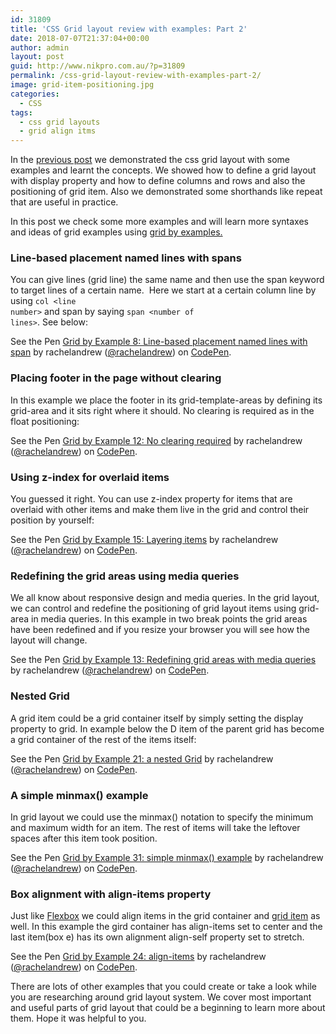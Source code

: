```yaml
---
id: 31809
title: 'CSS Grid layout review with examples: Part 2'
date: 2018-07-07T21:37:04+00:00
author: admin
layout: post
guid: http://www.nikpro.com.au/?p=31809
permalink: /css-grid-layout-review-with-examples-part-2/
image: grid-item-positioning.jpg
categories:
  - CSS
tags:
  - css grid layouts
  - grid align itms
---
```

In the [previous post](http://www.nikpro.com.au/css-grid-layout-review-with-examples-part-1/) we demonstrated the css grid layout with some  examples and learnt the concepts. We showed how to define a grid layout with display property and how to define columns and rows and also the positioning of grid item. Also we demonstrated some shorthands like repeat that are useful in practice.

In this post we check some more examples and will learn more syntaxes and ideas of grid examples using <a href="https://gridbyexample.com/examples/" target="_blank" rel="noopener noreferrer">grid by examples.</a>

### Line-based placement named lines with spans

You can give lines (grid line) the same name and then use the span keyword to target lines of a certain name.  Here we start at a certain column line by using <code class="highlighter-rouge">col &lt;line number&gt;</code> and span by saying <code class="highlighter-rouge">span &lt;number of lines&gt;</code>. See below:

<p class="codepen" data-height="265" data-theme-id="0" data-slug-hash="oXKgeQ" data-default-tab="css,result" data-user="rachelandrew" data-embed-version="2" data-pen-title="Grid by Example 8: Line-based placement named lines with span">
  See the Pen <a href="https://codepen.io/rachelandrew/pen/oXKgeQ/">Grid by Example 8: Line-based placement named lines with span</a> by rachelandrew (<a href="https://codepen.io/rachelandrew">@rachelandrew</a>) on <a href="https://codepen.io">CodePen</a>.
</p>



### Placing footer in the page without clearing

In this example we place the footer in its grid-template-areas by defining its grid-area and it sits right where it should. No clearing is required as in the float positioning:

<p class="codepen" data-height="265" data-theme-id="0" data-slug-hash="GJVgOV" data-default-tab="css,result" data-user="rachelandrew" data-embed-version="2" data-pen-title="Grid by Example 12: No clearing required">
  See the Pen <a href="https://codepen.io/rachelandrew/pen/GJVgOV/">Grid by Example 12: No clearing required</a> by rachelandrew (<a href="https://codepen.io/rachelandrew">@rachelandrew</a>) on <a href="https://codepen.io">CodePen</a>.
</p>



### Using z-index for overlaid items

You guessed it right. You can use z-index property for items that are overlaid with other items and make them live in the grid and control their position by yourself:

<p class="codepen" data-height="265" data-theme-id="0" data-slug-hash="KpOwQW" data-default-tab="css,result" data-user="rachelandrew" data-embed-version="2" data-pen-title="Grid by Example 15: Layering items">
  See the Pen <a href="https://codepen.io/rachelandrew/pen/KpOwQW/">Grid by Example 15: Layering items</a> by rachelandrew (<a href="https://codepen.io/rachelandrew">@rachelandrew</a>) on <a href="https://codepen.io">CodePen</a>.
</p>



### Redefining the grid areas using media queries

We all know about responsive design and media queries. In the grid layout, we can control and redefine the positioning of grid layout items using grid-area in media queries. In this example in two break points the grid areas have been redefined and if you resize your browser you will see how the layout will change.

<p class="codepen" data-height="265" data-theme-id="0" data-slug-hash="waVBpK" data-default-tab="css,result" data-user="rachelandrew" data-embed-version="2" data-pen-title="Grid by Example 13: Redefining grid areas with media queries">
  See the Pen <a href="https://codepen.io/rachelandrew/pen/waVBpK/">Grid by Example 13: Redefining grid areas with media queries</a> by rachelandrew (<a href="https://codepen.io/rachelandrew">@rachelandrew</a>) on <a href="https://codepen.io">CodePen</a>.
</p>



### Nested Grid

A grid item could be a grid container itself by simply setting the display property to grid. In example below the D item of the parent grid has become a grid container of the rest of the items itself:

<p class="codepen" data-height="265" data-theme-id="0" data-slug-hash="NqQPBR" data-default-tab="css,result" data-user="rachelandrew" data-embed-version="2" data-pen-title="Grid by Example 21: a nested Grid">
  See the Pen <a href="https://codepen.io/rachelandrew/pen/NqQPBR/">Grid by Example 21: a nested Grid</a> by rachelandrew (<a href="https://codepen.io/rachelandrew">@rachelandrew</a>) on <a href="https://codepen.io">CodePen</a>.
</p>



### A simple minmax() example

In grid layout we could use the minmax() notation to specify the minimum and maximum width for an item. The rest of items will take the leftover spaces after this item took position.

<p class="codepen" data-height="265" data-theme-id="0" data-slug-hash="RRxPyk" data-default-tab="css" data-user="rachelandrew" data-embed-version="2" data-pen-title="Grid by Example 31: simple minmax() example">
  See the Pen <a href="https://codepen.io/rachelandrew/pen/RRxPyk/">Grid by Example 31: simple minmax() example</a> by rachelandrew (<a href="https://codepen.io/rachelandrew">@rachelandrew</a>) on <a href="https://codepen.io">CodePen</a>.
</p>



### Box alignment with align-items property

Just like <a href="http://www.nikpro.com.au/flexbox-explained-in-a-simple-way-with-examples-part-1/" target="_blank" rel="noopener noreferrer">Flexbox</a> we could align items in the grid container and <a href="http://www.nikpro.com.au/flexbox-explained-in-a-simple-way-with-examples-part-2/" target="_blank" rel="noopener noreferrer">grid item</a> as well. In this example the gird container has align-items set to center and the last item(box e) has its own alignment align-self property set to stretch.

<p class="codepen" data-height="265" data-theme-id="0" data-slug-hash="WQNqKy" data-default-tab="css,result" data-user="rachelandrew" data-embed-version="2" data-pen-title="Grid by Example 24: align-items">
  See the Pen <a href="https://codepen.io/rachelandrew/pen/WQNqKy/">Grid by Example 24: align-items</a> by rachelandrew (<a href="https://codepen.io/rachelandrew">@rachelandrew</a>) on <a href="https://codepen.io">CodePen</a>.
</p>



There are lots of other examples that you could create or take a look while you are researching around grid layout system. We cover most important and useful parts of grid layout that could be a beginning to learn more about them. Hope it was helpful to you.